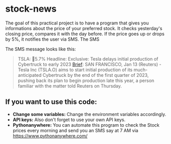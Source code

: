# stock-news
The goal of this practical project is to have a program that gives you informations about the price of your preferred stock. It checks yesterday's closing price, compares it with the day before. If the price goes up or drops by 5%, it notifies the user via SMS. The SMS 

The SMS message looks like this:

> TSLA: 🔺5.7%
Headline: Exclusive: Tesla delays initial production of Cybertruck to early 2023
[Brief](https://www.reuters.com/technology/exclusive-tesla-delays-initial-production-cybertruck-early-2023-source-2022-01-13/): SAN FRANCISCO, Jan 13 (Reuters) - Tesla Inc (TSLA.O) aims to start initial production of its much-anticipated Cybertruck by the end of the first quarter of 2023, pushing back its plan to begin production late this year, a person familiar with the matter told Reuters on Thursday. 


## If you want to use this code:

* **Change some variables:** Change the environment variables accordingly.
* **API keys:** Also don't forget to use your own API keys.
* **Pythonanywhere:** You can automate this program to check the Stock prices every morning and send you an SMS say at 7 AM via https://www.pythonanywhere.com/
